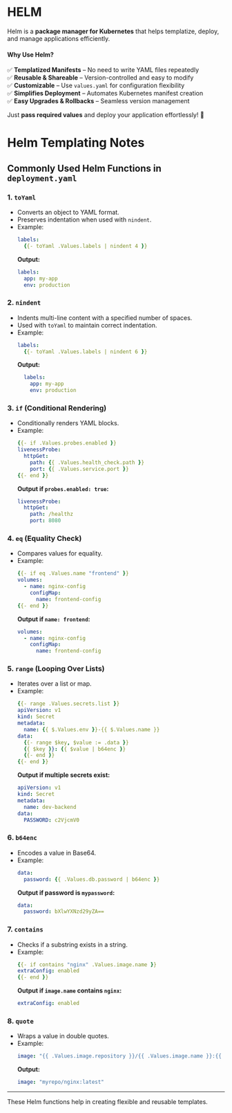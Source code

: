 # HELM

Helm is a **package manager for Kubernetes** that helps templatize, deploy, and manage applications efficiently.  

#### **Why Use Helm?**  

✅ **Templatized Manifests** – No need to write YAML files repeatedly  
✅ **Reusable & Shareable** – Version-controlled and easy to modify  
✅ **Customizable** – Use `values.yaml` for configuration flexibility  
✅ **Simplifies Deployment** – Automates Kubernetes manifest creation  
✅ **Easy Upgrades & Rollbacks** – Seamless version management  

Just **pass required values** and deploy your application effortlessly! 🎯

# Helm Templating Notes

## Commonly Used Helm Functions in `deployment.yaml`

### 1. **`toYaml`**
- Converts an object to YAML format.
- Preserves indentation when used with `nindent`.
- Example:
  ```yaml
  labels:
    {{- toYaml .Values.labels | nindent 4 }}
  ```
  **Output:**
  ```yaml
  labels:
    app: my-app
    env: production
  ```

### 2. **`nindent`**
- Indents multi-line content with a specified number of spaces.
- Used with `toYaml` to maintain correct indentation.
- Example:
  ```yaml
  labels:
    {{- toYaml .Values.labels | nindent 6 }}
  ```
  **Output:**
  ```yaml
    labels:
      app: my-app
      env: production
  ```

### 3. **`if`** (Conditional Rendering)
- Conditionally renders YAML blocks.
- Example:
  ```yaml
  {{- if .Values.probes.enabled }}
  livenessProbe:
    httpGet:
      path: {{ .Values.health_check.path }}
      port: {{ .Values.service.port }}
  {{- end }}
  ```
  **Output if `probes.enabled: true`:**
  ```yaml
  livenessProbe:
    httpGet:
      path: /healthz
      port: 8080
  ```

### 4. **`eq`** (Equality Check)
- Compares values for equality.
- Example:
  ```yaml
  {{- if eq .Values.name "frontend" }}
  volumes:
    - name: nginx-config
      configMap:
        name: frontend-config
  {{- end }}
  ```
  **Output if `name: frontend`:**
  ```yaml
  volumes:
    - name: nginx-config
      configMap:
        name: frontend-config
  ```

### 5. **`range`** (Looping Over Lists)
- Iterates over a list or map.
- Example:
  ```yaml
  {{- range .Values.secrets.list }}
  apiVersion: v1
  kind: Secret
  metadata:
    name: {{ $.Values.env }}-{{ $.Values.name }}
  data:
    {{- range $key, $value := .data }}
    {{ $key }}: {{ $value | b64enc }}
    {{- end }}
  {{- end }}
  ```
  **Output if multiple secrets exist:**
  ```yaml
  apiVersion: v1
  kind: Secret
  metadata:
    name: dev-backend
  data:
    PASSWORD: c2VjcmV0
  ```

### 6. **`b64enc`**
- Encodes a value in Base64.
- Example:
  ```yaml
  data:
    password: {{ .Values.db.password | b64enc }}
  ```
  **Output if password is `mypassword`:**
  ```yaml
  data:
    password: bXlwYXNzd29yZA==
  ```

### 7. **`contains`**
- Checks if a substring exists in a string.
- Example:
  ```yaml
  {{- if contains "nginx" .Values.image.name }}
  extraConfig: enabled
  {{- end }}
  ```
  **Output if `image.name` contains `nginx`:**
  ```yaml
  extraConfig: enabled
  ```

### 8. **`quote`**
- Wraps a value in double quotes.
- Example:
  ```yaml
  image: "{{ .Values.image.repository }}/{{ .Values.image.name }}:{{ .Values.image.tag }}"
  ```
  **Output:**
  ```yaml
  image: "myrepo/nginx:latest"
  ```

---

These Helm functions help in creating flexible and reusable templates.